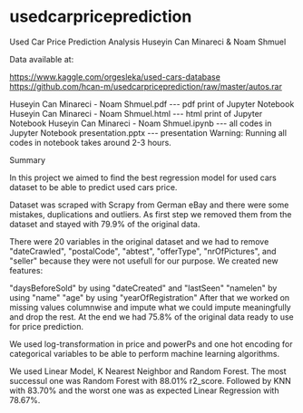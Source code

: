 # usedcarpriceprediction

Used Car Price Prediction Analysis
Huseyin Can Minareci & Noam Shmuel

Data available at: 

https://www.kaggle.com/orgesleka/used-cars-database
https://github.com/hcan-m/usedcarpriceprediction/raw/master/autos.rar

Huseyin Can Minareci - Noam Shmuel.pdf --- pdf print of Jupyter Notebook
Huseyin Can Minareci - Noam Shmuel.html --- html print of Jupyter Notebook
Huseyin Can Minareci - Noam Shmuel.ipynb  --- all codes in Jupyter Notebook
presentation.pptx --- presentation
Warning: Running all codes in notebook takes around 2-3 hours.



Summary

In this project we aimed to find the best regression model for used cars dataset to be able to predict used cars price.

Dataset was scraped with Scrapy from German eBay and there were some mistakes, duplications and outliers. As first step we removed them from the dataset and stayed with 79.9% of the original data.

There were 20 variables in the original dataset and we had to remove "dateCrawled", "postalCode", "abtest", "offerType", "nrOfPictures", and "seller" because they were not usefull for our purpose. We created new features:

"daysBeforeSold" by using "dateCreated" and "lastSeen" "namelen" by using "name" "age" by using "yearOfRegistration" After that we worked on missing values columnwise and impute what we could impute meaningfully and drop the rest. At the end we had 75.8% of the original data ready to use for price prediction.

We used log-transformation in price and powerPs and one hot encoding for categorical variables to be able to perform machine learning algorithms.

We used Linear Model, K Nearest Neighbor and Random Forest. The most successul one was Random Forest with 88.01% r2_score. Followed by KNN with 83.70% and the worst one was as expected Linear Regression with 78.67%.

